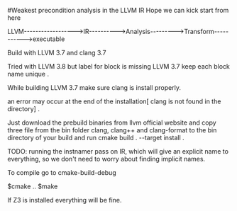 #Weakest precondition analysis in the LLVM IR
Hope we can kick start from here

LLVM------------------>IR---------->Analysis--------->Transform----------->executable

Build with LLVM 3.7 and clang 3.7

Tried with LLVM 3.8 but label for block is missing
LLVM 3.7 keep each block name unique .


While building LLVM 3.7 make sure clang is install properly.

an error may occur at the end of the installation[ clang is not found in the directory] .

Just download the prebuild binaries from llvm official website and copy three file from the bin folder clang, clang++ and clang-format to the
bin directory of your build and run cmake build . --target install .

TODO:
 running the instnamer pass on IR, which will give an explicit name to everything, so we don't need to worry about finding implicit names.

To compile go to cmake-build-debug

$cmake ..
$make


If Z3 is installed everything will be fine.




